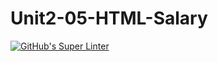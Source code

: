 # Unit2-05-HTML-Salary
[![GitHub's Super Linter](https://github.com/ICS20-Programming-SantiagoH/Unit2-05-HTML-Salary/workflows/GitHub's%20Super%20Linter/badge.svg)](https://github.com/ICS20-Programming-SantiagoH/Unit2-05-HTML-Salary/actions)